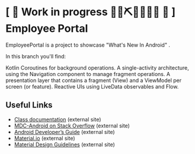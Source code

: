 # \[ 🚧 Work in progress 👷‍♀️⛏👷🔧️👷🔧 🚧 \] Employee Portal

EmployeePortal is a project to showcase "What's New In Android" .

In this branch you'll find:

Kotlin Coroutines for background operations.
A single-activity architecture, using the Navigation component to manage fragment operations.
A presentation layer that contains a fragment (View) and a ViewModel per screen (or feature).
Reactive UIs using LiveData observables and Flow.

## Useful Links
- [Class
  documentation](https://developer.android.com/reference/com/google/android/material/classes)
  (external site)
- [MDC-Android on Stack
  Overflow](https://www.stackoverflow.com/questions/tagged/material-components+android)
  (external site)
- [Android Developer’s
  Guide](https://developer.android.com/training/material/index.html)
  (external site)
- [Material.io](https://www.material.io) (external site)
- [Material Design Guidelines](https://material.google.com) (external site)